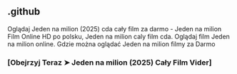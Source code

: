 ## .github

Oglądaj Jeden na milion (2025) cda cały film za darmo - Jeden na milion Film Online HD po polsku, Jeden na milion caly film cda. Oglądaj film Jeden na milion online. Gdzie można oglądać Jeden na milion filmy za Darmo

### [Obejrzyj Teraz ➤ Jeden na milion (2025) Cały Film Vider]
